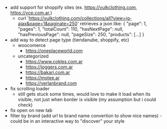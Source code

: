 - add support for shoppify sites (ex. https://vulkclothing.com, https://vcp.com.ar,)
  - curl 'https://vulkclothing.com/collections/all?view=ig-ajax&page=1&paginate=250' retrieves a json like:
    {
    "page": 1,
    "pages": 1,
    "totalCount": 110,
    "hasNextPage": null,
    "hasPreviousPage": null,
    "pageSize": 250,
    "products": [...]
    }
- add way to detect page type (tiendanube, shoppify, etc)
  - woocomerce
    - https://oneplaceworld.com
  - uncategorized
    - https://www.cokles.com.ar
    - https://joggers.com.ar
    - https://bakari.com.ar
    - https://motee.ar
    - https://verlanbrand.com
- fix scrolling loader
  - still gets stuck some times, would love to make it load when its visible, not just when border is visible (my assumption but i could check)
- fix open on new tab
- filter by brand (add url to brand name convertion to show nice names) - could be in an interactive way to "discover" your style
